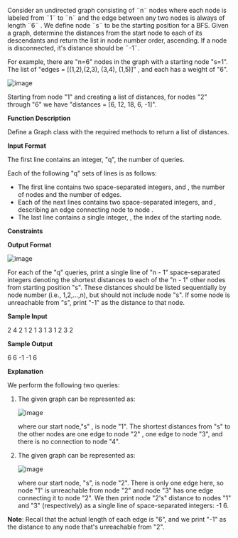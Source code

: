 Consider an undirected graph consisting of ¨n¨ nodes where each node is labeled from ¨1¨ to ¨n¨ and the edge between any two nodes is always of length ¨6¨ . We define node ¨s¨ to be the starting position for a BFS. Given a graph, determine the distances from the start node to each of its descendants and return the list in node number order, ascending. If a node is disconnected, it's distance should be ¨-1¨.

For example, there are "n=6" nodes in the graph with a starting node "s=1". The list of "edges = [(1,2),(2,3), (3,4), (1,5)]" , and each has a weight of "6".

![image](https://github.com/Caznik/BFSAlgorithm/assets/26796370/fe3f1aab-d2f7-4277-bf6c-1d17a81fabd1)


Starting from node "1" and creating a list of distances, for nodes "2" through "6" we have "distances = [6, 12, 18, 6, -1]".

<b>Function Description</b>

Define a Graph class with the required methods to return a list of distances.

<b>Input Format</b>

The first line contains an integer, "q", the number of queries.

Each of the following "q" sets of lines is as follows:

<ul>
<li>The first line contains two space-separated integers,  and , the number of nodes and the number of edges.
<li>Each of the next  lines contains two space-separated integers,  and , describing an edge connecting node  to node .
<li>The last line contains a single integer, , the index of the starting node.
</ul>

<b>Constraints</b>

<b>Output Format</b>

![image](https://github.com/Caznik/BFSAlgorithm/assets/26796370/b1fb9975-8796-4bb2-8b14-bda962a8e03c)

For each of the "q" queries, print a single line of "n - 1" space-separated integers denoting the shortest distances to each of the "n - 1" other nodes from starting position "s". These distances should be listed sequentially by node number (i.e., 1,2,...,n), but should not include node "s". If some node is unreachable from "s", print "-1" as the distance to that node.

<b>Sample Input</b>

2
4 2
1 2
1 3
1
3 1
2 3
2

<b>Sample Output</b>

6 6 -1
-1 6

<b>Explanation</b>

We perform the following two queries:

<ol>
<li>The given graph can be represented as:

![image](https://github.com/Caznik/BFSAlgorithm/assets/26796370/b739e417-2c4c-4f19-b1d6-df7613aeca92)


where our start node,"s" , is node "1". The shortest distances from "s" to the other nodes are one edge to node "2" , one edge to node "3", and there is no connection to node "4".
<li>The given graph can be represented as:

![image](https://github.com/Caznik/BFSAlgorithm/assets/26796370/789957da-61a5-4d6e-8eb1-5ce2f05a3eb0)


where our start node, "s", is node "2". There is only one edge here, so node "1" is unreachable from node "2" and node "3" has one edge connecting it to node "2". We then print node "2's" distance to nodes "1" and "3" (respectively) as a single line of space-separated integers: -1 6.
</ol>

<b>Note</b>: Recall that the actual length of each edge is "6", and we print "-1" as the distance to any node that's unreachable from "2".
